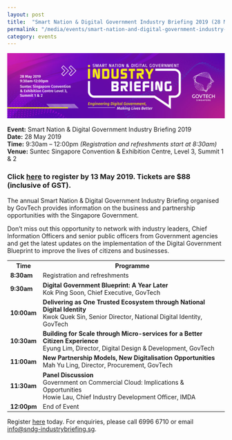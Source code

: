 ```yaml
---
layout: post
title:  "Smart Nation & Digital Government Industry Briefing 2019 (28 May)"
permalink: "/media/events/smart-nation-and-digital-government-industry-briefing-2019"
category: events
---
```


![Smart Nation and Digital Government Industry Briefing 2019](/images/media/events/Smart-Nation-Digital-Government-Industry-Briefing-GovTech.jpg)

**Event:** Smart Nation & Digital Government Industry Briefing 2019<br>
**Date:** 28 May 2019<br>
**Time:** 9:30am – 12:00pm *(Registration and refreshments start at 8:30am)*<br>
**Venue:** Suntec Singapore Convention & Exhibition Centre, Level 3, Summit 1 & 2<br>

### Click [here](https://www.sndg-industrybriefing.sg) to register by 13 May 2019. Tickets are $88 (inclusive of GST).

The annual Smart Nation & Digital Government Industry Briefing organised by GovTech provides information on the business and partnership opportunities with the Singapore Government.
 
Don’t miss out this opportunity to network with industry leaders, Chief Information Officers and senior public officers from Government agencies and get the latest updates on the implementation of the Digital Government Blueprint to improve the lives of citizens and businesses.


<table>
  <tr>
    <th>Time</th>
    <th>Programme</th>
  </tr>
  <tr>
    <td><span style="font-weight:bold">8:30am</span></td>
    <td>Registration and refreshments</td>
  </tr>
  <tr>
    <td><span style="font-weight:bold">9:30am</span></td>
    <td><span style="font-weight:bold">Digital Government Blueprint: A Year Later</span><br>Kok Ping Soon, Chief Executive, GovTech</td>
  </tr>
  <tr>
    <td><span style="font-weight:bold">10:00am</span></td>
    <td><span style="font-weight:bold">Delivering as One Trusted Ecosystem through National Digital Identity</span><br>Kwok Quek Sin, Senior Director, National Digital Identity, GovTech</td>
  </tr>
  <tr>
    <td><span style="font-weight:bold">10:30am</span></td>
    <td><span style="font-weight:bold">Building for Scale through Micro-services for a Better Citizen Experience</span> <br>Eyung Lim, Director, Digital Design & Development, GovTech</td>
  </tr>
  <tr>
    <td><span style="font-weight:bold">11:00am</span></td>
    <td><span style="font-weight:bold">New Partnership Models, New Digitalisation Opportunities</span><br>Mah Yu Ling, Director, Procurement, GovTech</td>
  </tr>
  <tr>
    <td><span style="font-weight:bold">11:30am</span></td>
    <td><span style="font-weight:bold">Panel Discussion</span><br>Government on Commercial Cloud: Implications & Opportunities<br>Howie Lau, Chief Industry Development Officer, IMDA</td>
  </tr>
  <tr>
    <td><span style="font-weight:bold">12:00pm</span></td>
    <td>End of Event</td>
  </tr>
</table>


Register [here](https://www.sndg-industrybriefing.sg) today. For enquiries, please call 6996 6710 or email <info@sndg-industrybriefing.sg>.
